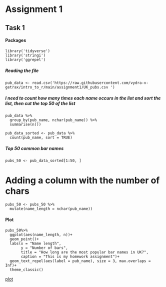 # Assignment 1

## Task 1
#### Packages
```{r}
library('tidyverse')
library('stringi')
library('ggrepel')
```
##### Reading the file
```{r}
pub_data <- read.csv('https://raw.githubusercontent.com/vydra-v-getrax/intro_to_r/main/assignment1/UK_pubs.csv ')
```
##### I need to count how many times each name occurs in the list and sort the list, then cut the top 50 of the list
```{r}
pub_data %>%
  group_by(pub_name, nchar(pub_name)) %>% 
  summarise(n())

pub_data_sorted <- pub_data %>%
  count(pub_name, sort = TRUE)
```
##### Top 50 common bar names
```{r}
pubs_50 <- pub_data_sorted[1:50, ]
```
# Adding a column with the number of chars
```{r}
pubs_50 <- pubs_50 %>%
  mutate(name_length = nchar(pub_name))
```
#### Plot
```{r}
pubs_50%>%
  ggplot(aes(name_length, n))+
  geom_point()+
  labs(x = "Name length",
       y = "Number of bars",
       title = "How long are the most popular bar names in UK?",
       caption = "This is my homework assignment")+
  geom_text_repel(aes(label = pub_name), size = 3, max.overlaps = Inf)+
  theme_classic()
```
[plot](plot1.jpg)

